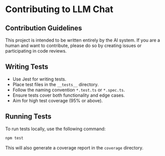 # Contributing to LLM Chat

## Contribution Guidelines

This project is intended to be written entirely by the AI system. If you are a human and want to contribute, please do so by creating issues or participating in code reviews.

## Writing Tests

- Use Jest for writing tests.
- Place test files in the `__tests__` directory.
- Follow the naming convention `*.test.ts` or `*.spec.ts`.
- Ensure tests cover both functionality and edge cases.
- Aim for high test coverage (95% or above).

## Running Tests

To run tests locally, use the following command:

```bash
npm test
```

This will also generate a coverage report in the `coverage` directory.